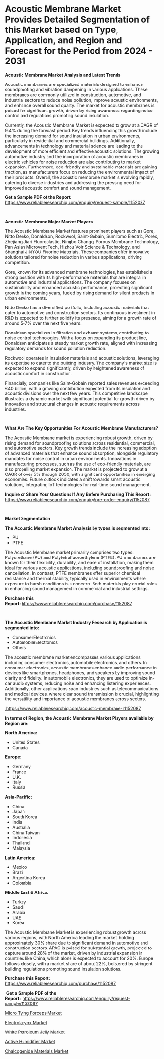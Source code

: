 <p><h1>Acoustic Membrane Market Provides Detailed Segmentation of this Market based on Type, Application, and Region and Forecast for the Period from 2024 - 2031</h1></p><p><strong>Acoustic Membrane Market Analysis and Latest Trends</strong></p>
<p><p>Acoustic membranes are specialized materials designed to enhance soundproofing and vibration dampening in various applications. These membranes are commonly utilized in construction, automotive, and industrial sectors to reduce noise pollution, improve acoustic environments, and enhance overall sound quality. The market for acoustic membranes is poised for significant growth, driven by rising awareness regarding noise control and regulations promoting sound insulation.</p><p>Currently, the Acoustic Membrane Market is expected to grow at a CAGR of 9.4% during the forecast period. Key trends influencing this growth include the increasing demand for sound insulation in urban environments, particularly in residential and commercial buildings. Additionally, advancements in technology and material science are leading to the development of more efficient and effective acoustic solutions. The growing automotive industry and the incorporation of acoustic membranes in electric vehicles for noise reduction are also contributing to market expansion. Furthermore, eco-friendly and sustainable materials are gaining traction, as manufacturers focus on reducing the environmental impact of their products. Overall, the acoustic membrane market is evolving rapidly, catering to diverse industries and addressing the pressing need for improved acoustic comfort and sound management.</p></p>
<p><strong>Get a Sample PDF of the Report:&nbsp;</strong> <a href="https://www.reliableresearchiq.com/enquiry/request-sample/1152087?utm_campaign=1117&utm_medium=2&utm_source=Github&utm_content=ia&utm_term=07112024&utm_id=acoustic-membrane">https://www.reliableresearchiq.com/enquiry/request-sample/1152087</a></p>
<p>&nbsp;</p>
<p><strong>Acoustic Membrane Major Market Players</strong></p>
<p><p>The Acoustic Membrane Market features prominent players such as Gore, Nitto Denko, Donaldson, Rockwool, Saint-Gobain, Sumitomo Electric, Porex, Zhejiang Jiari Fluoroplastic, Ningbo Changqi Porous Membrane Technology, Pan Asian Microvent Tech, Hizhou Voir Science & Technology, and Shanghai JINYOU Fluorine Materials. These companies offer innovative solutions tailored for noise reduction in various applications, driving competition.</p><p>Gore, known for its advanced membrane technologies, has established a strong position with its high-performance materials that are integral in automotive and industrial applications. The company focuses on sustainability and enhanced acoustic performance, projecting significant growth in the coming years, fueled by rising demand for silent products in urban environments.</p><p>Nitto Denko has a diversified portfolio, including acoustic materials that cater to automotive and construction sectors. Its continuous investment in R&D is expected to further solidify its presence, aiming for a growth rate of around 5-7% over the next five years.</p><p>Donaldson specializes in filtration and exhaust systems, contributing to noise control technologies. With a focus on expanding its product line, Donaldson anticipates a steady market growth rate, aligned with increasing regulatory demands for sound pollution reduction.</p><p>Rockwool operates in insulation materials and acoustic solutions, leveraging its expertise to cater to the building industry. The company's market size is expected to expand significantly, driven by heightened awareness of acoustic comfort in construction.</p><p>Financially, companies like Saint-Gobain reported sales revenues exceeding €40 billion, with a growing contribution expected from its insulation and acoustic divisions over the next few years. This competitive landscape illustrates a dynamic market with significant potential for growth driven by innovation and structural changes in acoustic requirements across industries.</p></p>
<p>&nbsp;</p>
<p><strong>What Are The Key Opportunities For Acoustic Membrane Manufacturers?</strong></p>
<p><p>The Acoustic Membrane market is experiencing robust growth, driven by rising demand for soundproofing solutions across residential, commercial, and automotive sectors. Key growth trends include the increasing adoption of advanced materials that enhance sound absorption, alongside regulatory mandates for noise control in urban environments. Innovations in manufacturing processes, such as the use of eco-friendly materials, are also propelling market expansion. The market is projected to grow at a CAGR of over 5% through 2030, with significant opportunities in emerging economies. Future outlook indicates a shift towards smart acoustic solutions, integrating IoT technologies for real-time sound management.</p></p>
<p><strong>Inquire or Share Your Questions If Any Before Purchasing This Report:</strong> <a href="https://www.reliableresearchiq.com/enquiry/pre-order-enquiry/1152087?utm_campaign=1117&utm_medium=2&utm_source=Github&utm_content=ia&utm_term=07112024&utm_id=acoustic-membrane">https://www.reliableresearchiq.com/enquiry/pre-order-enquiry/1152087</a></p>
<p>&nbsp;</p>
<p><strong>Market Segmentation</strong></p>
<p><strong>The Acoustic Membrane Market Analysis by types is segmented into:</strong></p>
<p><ul><li>PU</li><li>PTFE</li></ul></p>
<p><p>The Acoustic Membrane market primarily comprises two types: Polyurethane (PU) and Polytetrafluoroethylene (PTFE). PU membranes are known for their flexibility, durability, and ease of installation, making them ideal for various acoustic applications, including soundproofing and noise cancellation. In contrast, PTFE membranes offer superior chemical resistance and thermal stability, typically used in environments where exposure to harsh conditions is a concern. Both materials play crucial roles in enhancing sound management in commercial and industrial settings.</p></p>
<p><strong>Purchase this Report:&nbsp;</strong><a href="https://www.reliableresearchiq.com/purchase/1152087?utm_campaign=1117&utm_medium=2&utm_source=Github&utm_content=ia&utm_term=07112024&utm_id=acoustic-membrane">https://www.reliableresearchiq.com/purchase/1152087</a></p>
<p>&nbsp;</p>
<p><strong>The Acoustic Membrane Market Industry Research by Application is segmented into:</strong></p>
<p><ul><li>ConsumerElectronics</li><li>AutomobileElectronics</li><li>Others</li></ul></p>
<p><p>The acoustic membrane market encompasses various applications including consumer electronics, automobile electronics, and others. In consumer electronics, acoustic membranes enhance audio performance in devices like smartphones, headphones, and speakers by improving sound clarity and fidelity. In automobile electronics, they are used to optimize in-car audio systems, reducing noise and enhancing listening experiences. Additionally, other applications span industries such as telecommunications and medical devices, where clear sound transmission is crucial, highlighting the versatility and importance of acoustic membranes across sectors.</p></p>
<p><a href="https://www.reliableresearchiq.com/acoustic-membrane-r1152087?utm_campaign=1117&utm_medium=2&utm_source=Github&utm_content=ia&utm_term=07112024&utm_id=acoustic-membrane">&nbsp;https://www.reliableresearchiq.com/acoustic-membrane-r1152087</a></p>
<p><strong>In terms of Region, the Acoustic Membrane Market Players available by Region are:</strong></p>
<p>
    <p> <strong> North America: </strong>
        <ul>
            <li>United States</li>
            <li>Canada</li>
        </ul>
        </p> 
    <p> <strong> Europe: </strong>
        <ul>
            <li>Germany</li>
            <li>France</li>
            <li>U.K.</li>
            <li>Italy</li>
            <li>Russia</li>
        </ul>
        </p> 
    <p> <strong> Asia-Pacific: </strong>
        <ul>
            <li>China</li>
            <li>Japan</li>
            <li>South Korea</li>
            <li>India</li>
            <li>Australia</li>
            <li>China Taiwan</li>
            <li>Indonesia</li>
            <li>Thailand</li>
            <li>Malaysia</li>
        </ul>
        </p> 
    <p> <strong> Latin America: </strong>
        <ul>
            <li>Mexico</li>
            <li>Brazil</li>
            <li>Argentina Korea</li>
            <li>Colombia</li>
        </ul>
        </p> 
    <p> <strong> Middle East & Africa: </strong>
        <ul>
            <li>Turkey</li>
            <li>Saudi</li>
            <li>Arabia</li>
            <li>UAE</li>
            <li>Korea</li>
        </ul>
    </p>
    </p>
<p><p>The Acoustic Membrane Market is experiencing robust growth across various regions, with North America leading the market, holding approximately 30% share due to significant demand in automotive and construction sectors. APAC is poised for substantial growth, projected to capture around 28% of the market, driven by industrial expansion in countries like China, which alone is expected to account for 20%. Europe follows closely, with a market share of about 22%, bolstered by stringent building regulations promoting sound insulation solutions.</p></p>
<p><strong>Purchase this Report: </strong><a href="https://www.reliableresearchiq.com/purchase/1152087?utm_campaign=1117&utm_medium=2&utm_source=Github&utm_content=ia&utm_term=07112024&utm_id=acoustic-membrane">https://www.reliableresearchiq.com/purchase/1152087</a></p>
<p>&nbsp;<strong>Get a Sample PDF of the Report:&nbsp;&nbsp;</strong><a href="https://www.reliableresearchiq.com/enquiry/request-sample/1152087?utm_campaign=1117&utm_medium=2&utm_source=Github&utm_content=ia&utm_term=07112024&utm_id=acoustic-membrane">https://www.reliableresearchiq.com/enquiry/request-sample/1152087</a></p>
<p><strong></strong></p>
<p><p><a href="https://issuu.com/reportprime-2/docs/micro-tying-forceps-market-size-203_2784c9f726deff?utm_campaign=1117&utm_medium=2&utm_source=Github&utm_content=ia&utm_term=07112024&utm_id=acoustic-membrane">Micro Tying Forceps Market</a></p><p><a href="https://issuu.com/reportprime-2/docs/electrolarynx-market-size-2030.pptx_c68c2b745bcb89?utm_campaign=1117&utm_medium=2&utm_source=Github&utm_content=ia&utm_term=07112024&utm_id=acoustic-membrane">Electrolarynx Market</a></p><p><a href="https://github.com/florjvdva/Market-Research-Report-List-1/blob/main/white-petroleum-jelly-market.md?utm_campaign=1117&utm_medium=2&utm_source=Github&utm_content=ia&utm_term=07112024&utm_id=acoustic-membrane">White Petroleum Jelly Market</a></p><p><a href="https://issuu.com/reportprime-2/docs/active-humidifier-market-size-2030._7e47808691d7c0?utm_campaign=1117&utm_medium=2&utm_source=Github&utm_content=ia&utm_term=07112024&utm_id=acoustic-membrane">Active Humidifier Market</a></p><p><a href="https://github.com/kiara3n0pau/Market-Research-Report-List-1/blob/main/chalcogenide-materials-market.md?utm_campaign=1117&utm_medium=2&utm_source=Github&utm_content=ia&utm_term=07112024&utm_id=acoustic-membrane">Chalcogenide Materials Market</a></p></p>